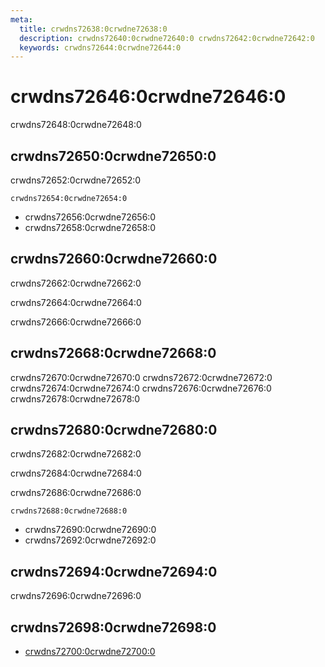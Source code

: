 ```yaml
---
meta:
  title: crwdns72638:0crwdne72638:0
  description: crwdns72640:0crwdne72640:0 crwdns72642:0crwdne72642:0
  keywords: crwdns72644:0crwdne72644:0
---
```


# crwdns72646:0crwdne72646:0

crwdns72648:0crwdne72648:0

<entry-ad />

## crwdns72650:0crwdne72650:0

crwdns72652:0crwdne72652:0

`crwdns72654:0crwdne72654:0`

- crwdns72656:0crwdne72656:0
- crwdns72658:0crwdne72658:0

## crwdns72660:0crwdne72660:0

crwdns72662:0crwdne72662:0

  crwdns72664:0crwdne72664:0

  crwdns72666:0crwdne72666:0

## crwdns72668:0crwdne72668:0

crwdns72670:0crwdne72670:0
<alert type="success">crwdns72672:0crwdne72672:0</alert>
<alert type="info">crwdns72674:0crwdne72674:0</alert>
<alert type="warning">crwdns72676:0crwdne72676:0</alert>
<alert type="error">crwdns72678:0crwdne72678:0</alert>

## crwdns72680:0crwdne72680:0

crwdns72682:0crwdne72682:0

  crwdns72684:0crwdne72684:0

  crwdns72686:0crwdne72686:0

  `crwdns72688:0crwdne72688:0`

- crwdns72690:0crwdne72690:0
- crwdns72692:0crwdne72692:0

## crwdns72694:0crwdne72694:0

crwdns72696:0crwdne72696:0

## crwdns72698:0crwdne72698:0

- [crwdns72700:0crwdne72700:0]()

<backmatter />
